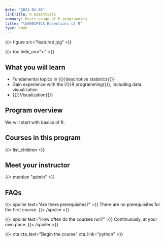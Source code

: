 ```yaml
---
date: "2021-04-20"
linkTitle: R essentials
summary: Basic usage of R programming.
title: "\U0001F4CA Essentials of R"
type: book
---
```


{{< figure src="featured.jpg" >}}

{{< toc hide_on="xl" >}}

## What you will learn

- Fundamental topics in {{<hl>}}descriptive statistics{{</hl>}}
- Gain experience with the {{<hl>}}R programming{{</hl>}}, including data visualization
- {{<hl>}}Visualization{{</hl>}} 

## Program overview

We will start with basics of R. 

## Courses in this program

{{< list_children >}}

## Meet your instructor

{{< mention "admin" >}}

## FAQs

{{< spoiler text="Are there prerequisites?" >}}
There are no prerequisites for the first course.
{{< /spoiler >}}

{{< spoiler text="How often do the courses run?" >}}
Continuously, at your own pace.
{{< /spoiler >}}

{{< cta cta_text="Begin the course" cta_link="python" >}}
